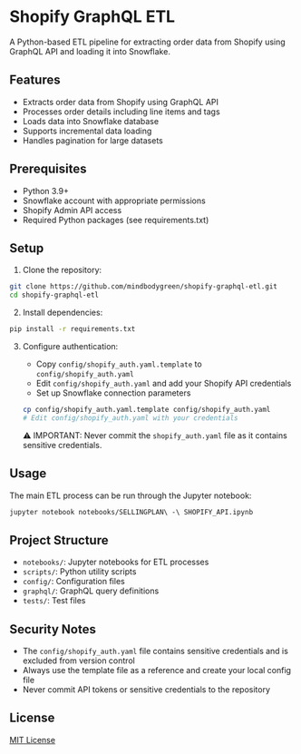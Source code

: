 # Shopify GraphQL ETL

A Python-based ETL pipeline for extracting order data from Shopify using GraphQL API and loading it into Snowflake.

## Features

- Extracts order data from Shopify using GraphQL API
- Processes order details including line items and tags
- Loads data into Snowflake database
- Supports incremental data loading
- Handles pagination for large datasets

## Prerequisites

- Python 3.9+
- Snowflake account with appropriate permissions
- Shopify Admin API access
- Required Python packages (see requirements.txt)

## Setup

1. Clone the repository:
```bash
git clone https://github.com/mindbodygreen/shopify-graphql-etl.git
cd shopify-graphql-etl
```

2. Install dependencies:
```bash
pip install -r requirements.txt
```

3. Configure authentication:
   - Copy `config/shopify_auth.yaml.template` to `config/shopify_auth.yaml`
   - Edit `config/shopify_auth.yaml` and add your Shopify API credentials
   - Set up Snowflake connection parameters
   
   ```bash
   cp config/shopify_auth.yaml.template config/shopify_auth.yaml
   # Edit config/shopify_auth.yaml with your credentials
   ```

   ⚠️ IMPORTANT: Never commit the `shopify_auth.yaml` file as it contains sensitive credentials.

## Usage

The main ETL process can be run through the Jupyter notebook:
```bash
jupyter notebook notebooks/SELLINGPLAN\ -\ SHOPIFY_API.ipynb
```

## Project Structure

- `notebooks/`: Jupyter notebooks for ETL processes
- `scripts/`: Python utility scripts
- `config/`: Configuration files
- `graphql/`: GraphQL query definitions
- `tests/`: Test files

## Security Notes

- The `config/shopify_auth.yaml` file contains sensitive credentials and is excluded from version control
- Always use the template file as a reference and create your local config file
- Never commit API tokens or sensitive credentials to the repository

## License

[MIT License](LICENSE)
